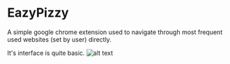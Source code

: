 # EazyPizzy
A simple google chrome extension used to navigate through most frequent used websites (set by user) directly. 

It's interface is quite basic.
![alt text](https://github.com/anubhavv1998/EazyPizzy/blob/gh-pages/assets/EasyPizzyDemo.png?raw=true)
